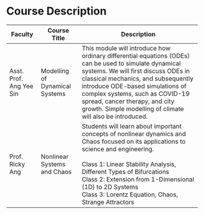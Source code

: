 # Course Description

| Faculty | Course Title | Description |
| ----------------- | ------------------- | ---------- | 
| Asst. Prof. Ang Yee Sin | Modelling of Dynamical Systems | This module will introduce how ordinary differential equations (ODEs) can be used to simulate dynamical systems. We will first discuss ODEs in classical mechanics, and subsequently introduce ODE-based simulations of complex systems, such as COVID-19 spread, cancer therapy, and city growth. Simple modelling of climate will also be introduced. |
| Prof. Ricky Ang | Nonlinear Systems and Chaos | Students will learn about important concepts of nonlinear dynamics and Chaos focused on its applications to science and engineering. <br><br> Class 1: Linear Stability Analysis, Different Types of Bifurcations <br> Class 2: Extension from 1-Dimensional (1D) to 2D Systems <br> Class 3: Lorentz Equation, Chaos, Strange Attractors |

